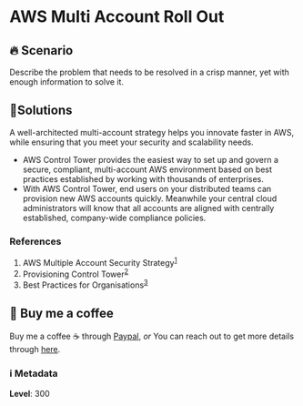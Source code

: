 # AWS Multi Account Roll Out

## 🔥 Scenario

Describe the problem that needs to be resolved in a crisp manner, yet with enough information to solve it.

## 🎯Solutions

A well-architected multi-account strategy helps you innovate faster in AWS, while ensuring that you meet your security and scalability needs.

- AWS Control Tower provides the easiest way to set up and govern a secure, compliant, multi-account AWS environment based on best practices established by working with thousands of enterprises.
- With AWS Control Tower, end users on your distributed teams can provision new AWS accounts quickly. Meanwhile your central cloud administrators will know that all accounts are aligned with centrally established, company-wide compliance policies.

### References

1. AWS Multiple Account Security Strategy<sup>[1]</sup>
1. Provisioning Control Tower<sup>[2]</sup>
1. Best Practices for Organisations<sup>[3]</sup>

## 👋 Buy me a coffee

Buy me a coffee ☕ through [Paypal](https://paypal.me/valaxy), _or_ You can reach out to get more details through [here](https://youtube.com/c/valaxytechnologies/about).

### ℹ️ Metadata

**Level**: 300

[1]: https://d0.awsstatic.com/aws-answers/AWS_Multi_Account_Security_Strategy.pdf
[2]: https://aws.amazon.com/blogs/mt/enabling-self-service-provisioning-of-aws-resources-with-aws-control-tower
[3]: https://aws.amazon.com/organizations/getting-started/best-practices
